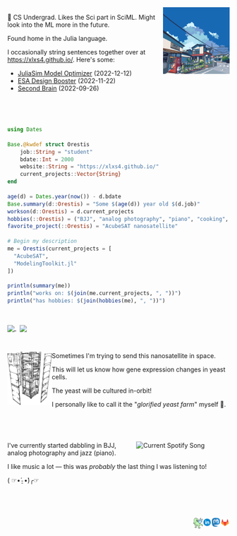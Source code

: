 <!-- by clydemdelores -->
<img src="https://raw.githubusercontent.com/xlxs4/xlxs4/master/assets/kanagawa.gif" align="right" width="30%" height="30%">

🧊 CS Undergrad.
Likes the Sci part in SciML.
Might look into the ML more in the future.

Found home in the Julia language.

I occasionally string sentences together over at https://xlxs4.github.io/.
Here's some:

<!-- BLOG_START -->
- [JuliaSim Model Optimizer](https://xlxs4.github.io/notes/juliasim-model-optimizer/index.html) (2022-12-12)
- [ESA Design Booster](https://xlxs4.github.io/notes/esa-design-booster/index.html) (2022-11-22)
- [Second Brain](https://xlxs4.github.io/notes/second-brain/index.html) (2022-09-26)
<!-- BLOG_END -->

<br clear="right"/>

&nbsp;

```julia
using Dates

Base.@kwdef struct Orestis
    job::String = "student"
    bdate::Int = 2000
    website::String = "https://xlxs4.github.io/"
    current_projects::Vector{String}
end

age(d) = Dates.year(now()) - d.bdate
Base.summary(d::Orestis) = "Some $(age(d)) year old $(d.job)"
workson(d::Orestis) = d.current_projects 
hobbies(::Orestis) = ("BJJ", "analog photography", "piano", "cooking", "programming")
favorite_project(::Orestis) = "AcubeSAT nanosatellite"

# Begin my description
me = Orestis(current_projects = [
  "AcubeSAT", 
  "ModelingToolkit.jl"
])

println(summary(me))
println("works on: $(join(me.current_projects, ", "))")
println("has hobbies: $(join(hobbies(me), ", "))")
```

&nbsp;

<a href="https://github.com/xlxs4">
  <img align="center" src="https://github-readme-stats-xlxs4.vercel.app/api?username=xlxs4&count_private=true&hide=stars&hide_title=true&hide_rank=true&show_icons=true&theme=buefy" />
</a>
&nbsp;
<a href="https://github.com/xlxs4">
  <img align="center" src="https://github-readme-stats-xlxs4.vercel.app/api/top-langs/?username=xlxs4&hide=html,javascript,c,css,matlab&hide_title=true&layout=compact&langs_count=6&theme=buefy" />
</a>

&nbsp;

<picture>
  <source media="(prefers-color-scheme: dark)" srcset="https://raw.githubusercontent.com/xlxs4/xlxs4/master/assets/acubesat-model-white.png">
  <img alt="A render of the AcubeSAT nanosatellite." src="https://raw.githubusercontent.com/xlxs4/xlxs4/master/assets/acubesat-model-black.png" align="left" width=20% height=20%>
</picture>
  
Sometimes I'm trying to send this nanosatellite in space.

This will let us know how gene expression changes in yeast cells.

The yeast will be cultured in-orbit!

I personally like to call it the "*glorified yeast farm*" myself 🥕.

<br clear="left"/>

&nbsp;

<a href="https://open.spotify.com/user/83zjpodyytr2zojufrnni850b">
    <img src="https://spotify-embed-xlxs4.vercel.app/api?theme=dark&scan=true" alt="Current Spotify Song" width="42%" align="right">
</a>

I've currently started dabbling in BJJ, analog photography and jazz (piano).

I like music a lot — this was *probably* the last thing I was listening to!

( ☞•́⍛•̀)╭☞

<br clear="right"/>

&nbsp;

<a href="https://gitlab.com/xlxs4">
  <img align="right" alt="@xlxs4's GitLab" width="21px" src="https://raw.githubusercontent.com/xlxs4/xlxs4/master/assets/gitlab.png" />
</a>
<a href="https://fosstodon.org/@xlxs4#">
  <img align="right" alt="@xlxs4's Mastodon" width="20px" src="https://raw.githubusercontent.com/xlxs4/xlxs4/master/assets/mastodon.png" />
</a>
<a href="https://stallman.org/rms-lifestyle.html#:~:text=I%20feel%20a%20responsibility%20not%20to%20contribute%20to%20the%20pressure%20on%20others.%20I%20hope%20my%20refusal%20to%20wear%20a%20tie%20will%20make%20it%20easier%20for%20you%20to%20refuse%20as%20well.">
  <img align="right" alt="@xlxs4's LinkedIn" width="20px" src="https://raw.githubusercontent.com/xlxs4/xlxs4/master/assets/linkedin.png" />
</a>
<a href="https://holopin.io/@xlxs4">
  <img align="right" alt="@xlxs4's Holopin" width="21px" src="https://raw.githubusercontent.com/xlxs4/xlxs4/master/assets/holopin.png" />
</a>
